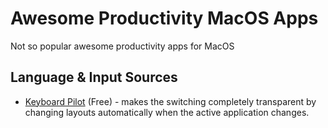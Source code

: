 # Awesome Productivity MacOS Apps

Not so popular awesome productivity apps for MacOS

## Language & Input Sources

- [Keyboard Pilot](https://apps.apple.com/app/keyboard-pilot/id402670023?mt=12) (Free) - makes the switching completely transparent by changing layouts automatically when the active application changes.
